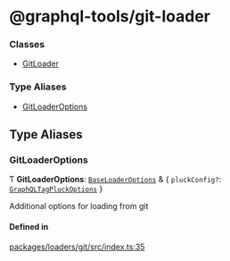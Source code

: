 # @graphql-tools/git-loader

### Classes

- [GitLoader](/docs/api/classes/loaders_git_src.GitLoader)

### Type Aliases

- [GitLoaderOptions](loaders_git_src#gitloaderoptions)

## Type Aliases

### GitLoaderOptions

Ƭ **GitLoaderOptions**: [`BaseLoaderOptions`](utils_src#baseloaderoptions) & \{ `pluckConfig?`:
[`GraphQLTagPluckOptions`](/docs/api/interfaces/graphql_tag_pluck_src.GraphQLTagPluckOptions) }

Additional options for loading from git

#### Defined in

[packages/loaders/git/src/index.ts:35](https://github.com/ardatan/graphql-tools/blob/master/packages/loaders/git/src/index.ts#L35)
